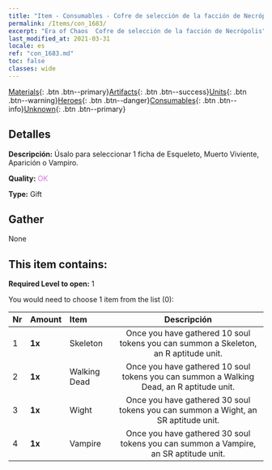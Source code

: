 ```yaml
---
title: "Item - Consumables - Cofre de selección de la facción de Necrópolis"
permalink: /Items/con_1683/
excerpt: "Era of Chaos  Cofre de selección de la facción de Necrópolis"
last_modified_at: 2021-03-31
locale: es
ref: "con_1683.md"
toc: false
classes: wide
---
```

 [Materials](/es/Items/){: .btn .btn--primary}[Artifacts](/es/Items/Artifacts/){: .btn .btn--success}[Units](/es/Items/Units/){: .btn .btn--warning}[Heroes](/es/Items/Heroes/){: .btn .btn--danger}[Consumables](/es/Items/Consumables/){: .btn .btn--info}[Unknown](/es/Items/Unknown/){: .btn .btn--primary}

## Detalles
 **Descripción:** Úsalo para seleccionar 1 ficha de Esqueleto, Muerto Viviente, Aparición o Vampiro.

 **Quality:** <span style="color: #DA70D6">OK</span>

 **Type:** Gift

## Gather

  None

## This item contains:

 **Required Level to open:** 1

 You would need to choose 1 item from the list (0):

  | Nr | Amount |     Item    | Descripción |
  |:---|:-------|:------------|:-----------:|
  | 1 |  **1x** | Skeleton | Once you have gathered 10 soul tokens you can summon a Skeleton, an R aptitude unit.  | 
  | 2 |  **1x** | Walking Dead | Once you have gathered 10 soul tokens you can summon a Walking Dead, an R aptitude unit.  | 
  | 3 |  **1x** | Wight | Once you have gathered 30 soul tokens you can summon a Wight, an SR aptitude unit.  | 
  | 4 |  **1x** | Vampire | Once you have gathered 30 soul tokens you can summon a Vampire, an SR aptitude unit.  | 
